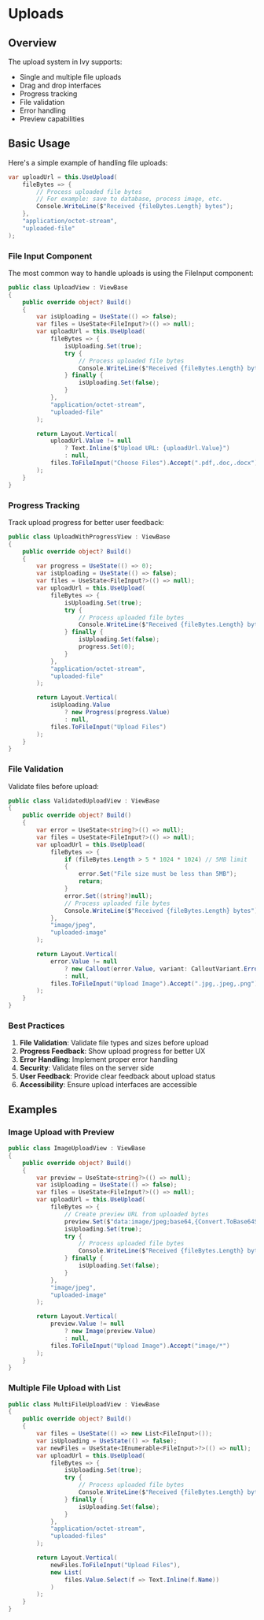# Uploads

<Ingress Text="Handle file uploads robustly with support for single/multiple files, drag-and-drop interfaces, and progress tracking for various file types." />

## Overview

The upload system in Ivy supports:

- Single and multiple file uploads
- Drag and drop interfaces
- Progress tracking
- File validation
- Error handling
- Preview capabilities

## Basic Usage

Here's a simple example of handling file uploads:

```csharp
var uploadUrl = this.UseUpload(
    fileBytes => {
        // Process uploaded file bytes
        // For example: save to database, process image, etc.
        Console.WriteLine($"Received {fileBytes.Length} bytes");
    },
    "application/octet-stream",
    "uploaded-file"
);
```

### File Input Component

The most common way to handle uploads is using the FileInput component:

```csharp demo-below
public class UploadView : ViewBase
{
    public override object? Build()
    {
        var isUploading = UseState(() => false);
        var files = UseState<FileInput?>(() => null);
        var uploadUrl = this.UseUpload(
            fileBytes => {
                isUploading.Set(true);
                try {
                    // Process uploaded file bytes
                    Console.WriteLine($"Received {fileBytes.Length} bytes");
                } finally {
                    isUploading.Set(false);
                }
            },
            "application/octet-stream",
            "uploaded-file"
        );

        return Layout.Vertical(
            uploadUrl.Value != null
                ? Text.Inline($"Upload URL: {uploadUrl.Value}")
                : null,
            files.ToFileInput("Choose Files").Accept(".pdf,.doc,.docx")
        );
    }
}
```

### Progress Tracking

Track upload progress for better user feedback:

```csharp demo-below
public class UploadWithProgressView : ViewBase
{
    public override object? Build()
    {
        var progress = UseState(() => 0);
        var isUploading = UseState(() => false);
        var files = UseState<FileInput?>(() => null);
        var uploadUrl = this.UseUpload(
            fileBytes => {
                isUploading.Set(true);
                try {
                    // Process uploaded file bytes
                    Console.WriteLine($"Received {fileBytes.Length} bytes");
                } finally {
                    isUploading.Set(false);
                    progress.Set(0);
                }
            },
            "application/octet-stream",
            "uploaded-file"
        );

        return Layout.Vertical(
            isUploading.Value
                ? new Progress(progress.Value)
                : null,
            files.ToFileInput("Upload Files")
        );
    }
}
```

### File Validation

Validate files before upload:

```csharp demo-below
public class ValidatedUploadView : ViewBase
{
    public override object? Build()
    {
        var error = UseState<string?>(() => null);
        var files = UseState<FileInput?>(() => null);
        var uploadUrl = this.UseUpload(
            fileBytes => {
                if (fileBytes.Length > 5 * 1024 * 1024) // 5MB limit
                {
                    error.Set("File size must be less than 5MB");
                    return;
                }
                error.Set((string?)null);
                // Process uploaded file bytes
                Console.WriteLine($"Received {fileBytes.Length} bytes");
            },
            "image/jpeg",
            "uploaded-image"
        );

        return Layout.Vertical(
            error.Value != null
                ? new Callout(error.Value, variant: CalloutVariant.Error)
                : null,
            files.ToFileInput("Upload Image").Accept(".jpg,.jpeg,.png")
        );
    }
}
```

### Best Practices

1. **File Validation**: Validate file types and sizes before upload
2. **Progress Feedback**: Show upload progress for better UX
3. **Error Handling**: Implement proper error handling
4. **Security**: Validate files on the server side
5. **User Feedback**: Provide clear feedback about upload status
6. **Accessibility**: Ensure upload interfaces are accessible

<WidgetDocs Type="Ivy.FileInput" ExtensionTypes="Ivy.FileInputExtensions" SourceUrl="https://github.com/Ivy-Interactive/Ivy-Framework/blob/main/Ivy/Widgets/Inputs/FileInput.cs"/>

## Examples

### Image Upload with Preview

```csharp demo-below
public class ImageUploadView : ViewBase
{
    public override object? Build()
    {
        var preview = UseState<string?>(() => null);
        var isUploading = UseState(() => false);
        var files = UseState<FileInput?>(() => null);
        var uploadUrl = this.UseUpload(
            fileBytes => {
                // Create preview URL from uploaded bytes
                preview.Set($"data:image/jpeg;base64,{Convert.ToBase64String(fileBytes)}");
                isUploading.Set(true);
                try {
                    // Process uploaded file bytes
                    Console.WriteLine($"Received {fileBytes.Length} bytes");
                } finally {
                    isUploading.Set(false);
                }
            },
            "image/jpeg",
            "uploaded-image"
        );

        return Layout.Vertical(
            preview.Value != null
                ? new Image(preview.Value)
                : null,
            files.ToFileInput("Upload Image").Accept("image/*")
        );
    }
}
```

### Multiple File Upload with List

```csharp demo-below
public class MultiFileUploadView : ViewBase
{
    public override object? Build()
    {
        var files = UseState(() => new List<FileInput>());
        var isUploading = UseState(() => false);
        var newFiles = UseState<IEnumerable<FileInput>?>(() => null);
        var uploadUrl = this.UseUpload(
            fileBytes => {
                isUploading.Set(true);
                try {
                    // Process uploaded file bytes
                    Console.WriteLine($"Received {fileBytes.Length} bytes");
                } finally {
                    isUploading.Set(false);
                }
            },
            "application/octet-stream",
            "uploaded-files"
        );

        return Layout.Vertical(
            newFiles.ToFileInput("Upload Files"),
            new List(
                files.Value.Select(f => Text.Inline(f.Name))
            )
        );
    }
}
```
